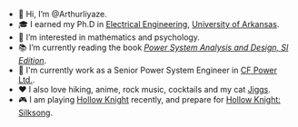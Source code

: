 - :wave: Hi, I’m @Arthurliyaze.
- :mortar_board: I earned my Ph.D in [Electrical Engineering](https://electrical-engineering.uark.edu/index.php), [University of Arkansas](https://www.uark.edu/).
- :eyes: I’m interested in mathematics and psychology.
- :books: I’m currently reading the book [*Power System Analysis and Design, SI Edition*](https://www.amazon.ca/Power-System-Analysis-Design-SI/dp/130563618X).
- :office: I'm currently work as a Senior Power System Engineer in [CF Power Ltd.](https://www.cfpowerltd.com/).
- :hearts: I also love hiking, anime, rock music, cocktails and my cat [Jiggs](https://www.instagram.com/jiggs.tabbycat?igsh=djIwcDd1cGNqdW5r).
- 🎮  I am playing [Hollow Knight](https://en.wikipedia.org/wiki/Hollow_Knight) recently, and prepare for [Hollow Knight: Silksong](https://en.wikipedia.org/wiki/Hollow_Knight:_Silksong).
